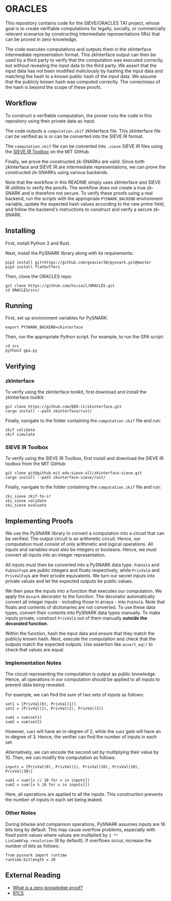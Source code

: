 # ORACLES

This repository contains code for the SIEVE/ORACLES TA1 project, whose goal is to create verifiable computations for legally, socially, or commercially relevant scenarios by constructing intermediate representations (IRs) that can be proved in zero-knowledge. 

The code executes computations and outputs them in the zkInterface intermediate representation format. This zkInterface output can then be used by a third party to verify that the computation was executed correctly, but without revealing the input data to the third party. We assert that the input data has not been modified maliciously by hashing the input data and matching the hash to a known public hash of the input data. We assume that the publicly known hash was computed correctly. The correctness of the hash is beyond the scope of these proofs.

## Workflow
To construct a verifiable computation, the prover runs the code in this repository using their private data as input.

The code outputs a `computation.zkif` zkInterface file. This zkInterface file can be verified as is or can be converted into the SIEVE IR format.

The `computation.zkif` file can be converted into `.sieve` SIEVE IR files using the [SIEVE IR Toolbox](https://github.mit.edu/sieve-all/zkinterface-sieve) on the MIT GitHub. 

Finally, we prove the constructed zk-SNARKs are valid. Since both zkInterface and SIEVE IR are intermediate representations, we can prove the constructed zk-SNARKs using various backends. 

Note that the workflow in this README simply uses zkInterface and SIEVE IR utilities to verify the proofs. The workflow does not create a true zk-SNARK and is therefore not secure. To verify these proofs using a real backend, run the scripts with the appropriate `PYSNARK_BACKEND` environment variable, update the expected hash values according to the new prime field, and follow the backend's instructions to construct and verify a secure zk-SNARK.

## Installing

First, install Python 3 and Rust.

Next, install the PySNARK library along with its requirements:
```
pip3 install git+https://github.com/gxavier38/pysnark.git@master
pip3 install flatbuffers
```

Then, clone the ORACLES repo:
```
git clone https://github.com/hicsail/ORACLES.git
cd ORACLES/src/
```

## Running

First, set up environment variables for PySNARK:
```
export PYSNARK_BACKEND=zkinterface
```

Then, run the appropriate Python script. For example, to run the GPA script:
```
cd src 
python3 gpa.py
```

## Verifying

### zkInterface

To verify using the zkInterface toolkit, first download and install the zkInterface toolkit:
```
git clone https://github.com/QED-it/zkinterface.git
cargo install --path zkinterface/rust/
```

Finally, navigate to the folder containing the `computation.zkif` file and run:
```
zkif validate
zkif simulate
```

### SIEVE IR Toolbox

To verify using the SIEVE IR Toolbox, first install and download the SIEVE IR toolbox from the MIT GitHub:
```
git clone git@github.mit.edu:sieve-all/zkinterface-sieve.git
cargo install --path zkinterface-sieve/rust/
```

Finally, navigate to the folder containing the `computation.zkif` file and run:
```
zki_sieve zkif-to-ir
zki_sieve validate
zki_sieve evaluate
```

## Implementing Proofs

We use the PySNARK library to convert a computation into a circuit that can be verified. The output circuit is an arithmetic circuit. Hence, our computation must consist of only arithmetic and logical operations. All inputs and variables must also be integers or booleans. Hence, we must convert all inputs into an integer representation.

All inputs must then be converted into a PySNARK data type. `PubVal`s and `PubValFxp`s are public integers and floats respectively, while `PrivVal`s and `PrivValFxp`s are their private equivalents. We turn our secret inputs into private values and let the expected outputs be public values.

We then pass the inputs into a function that executes our computation. We apply the `@snark` decorator to the function. The decorator automatically convert all integer inputs - including those in arrays - into `PubVal`s. Note that floats and contents of dictionaries are not converted. To use these data types, convert their contents into PySNARK data types manually. To make inputs private, construct `PrivVal`s out of them manually **outside the decorated function**. 

Within the function, hash the input data and ensure that they match the publicly known hash. Next, execute the computation and check that the outputs match the expected outputs. Use assertion like `assert_eq()` to check that values are equal.

### Implementation Notes

The circuit representing the computation is output as public knowledge. Hence, all operations in our computation should be applied to all inputs to prevent data being revealed. 

For example, we can find the sum of two sets of inputs as follows:
```
set1 = [PrivVal(0), PrivVal(1)]
set2 = [PrivVal(1), PrivVal(2), PrivVal(3)]

sum1 = sum(set1)
sum2 = sum(set2)
```
However, `sum1` will have an in-degree of 2, while the `sum2` gate will have an in-degree of 3. Hence, the verifier can find the number of inputs in each set.

Alternatively, we can encode the second set by multiplying their value by 10. Then, we can modify the computation as follows:
```
inputs = [PrivVal(0), PrivVal(1), PrivVal(10), PrivVal(20), PrivVal(30)]

sum1 = sum([x // 10 for x in inputs])
sum2 = sum([x % 10 for x in inputs]])
```
Here, all operations are applied to all the inputs. This construction prevents the number of inputs in each set being leaked.

### Other Notes

During bitwise and comparison operations, PySNARK assumes inputs are 16 bits long by default.
This may cause overflow problems, especially with fixed point values where values are multiplied by `2 ** LinCombFxp.resolution` (8 by default).
If overflows occur, increase the number of bits as follows:
```
from pysnark import runtime
runtime.bitlength = 20
```

## External Reading
* [What is a zero-knowledge proof?](https://zkp.science/)
* [R1CS](http://www.zeroknowledgeblog.com/index.php/the-pinocchio-protocol/r1cs)
